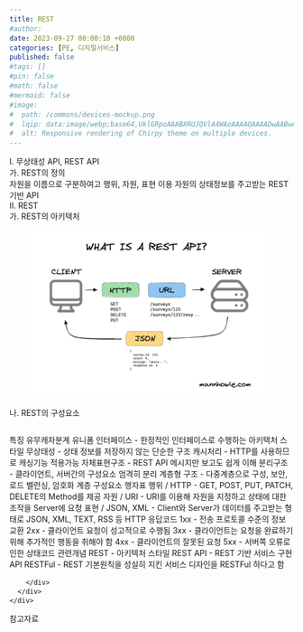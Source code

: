 ```yaml
---
title: REST
#author: 
date: 2023-09-27 00:00:10 +0800
categories: [PE, 디지털서비스]
published: false
#tags: []
#pin: false
#math: false
#mermaid: false
#image:
#  path: /commons/devices-mockup.png
#  lqip: data:image/webp;base64,UklGRpoAAABXRUJQVlA4WAoAAAAQAAAADwAABwAAQUxQSDIAAAARL0AmbZurmr57yyIiqE8oiG0bejIYEQTgqiDA9vqnsUSI6H+oAERp2HZ65qP/VIAWAFZQOCBCAAAA8AEAnQEqEAAIAAVAfCWkAALp8sF8rgRgAP7o9FDvMCkMde9PK7euH5M1m6VWoDXf2FkP3BqV0ZYbO6NA/VFIAAAA
#  alt: Responsive rendering of Chirpy theme on multiple devices.
---
```


<div class="post-wrap">
  <div class="para">
    <div class="para-title">
      I. 무상태성 API, REST API
    </div>
    <div class="para-cntnt">
      <div class="para">
        <div class="para-title">
          가. REST의 정의
        </div>
        <div class="para-cntnt">
            자원을 이름으로 구분하여고 행위, 자원, 표현 이용 자원의 상태정보를 주고받는 REST 기반 API
        </div>
      </div>
    </div>
  </div>
  
  <div class="para">
    <div class="para-title">
      II. REST
    </div>
    <div class="para-cntnt">
      <div class="para">
        <div class="para-title">
          가. REST의 아키텍처
        </div>
        <div class="para-cntnt">
          <figure class="post-figure">
            <img src="/assets/img/posts/REST.png" alt="REST">
<!--            <figcaption>Source: Unveiling the Metaverse: Exploring Emerging Trends, Multifaceted Perspectives, and Future Challenges</figcaption>-->
          </figure>
        </div>
      </div>
      <div class="para">
        <div class="para-title">
          나. REST의 구성요소
        </div>
        <div class="para-cntnt">
          <table class="post-table">
          </table>
          특징 유무캐자분계
  유니폼 인터페이스 - 한정적인 인터페이스로 수행하는 아키텍처 스타일
  무상태성 - 상태 정보를 저장하지 않는 단순한 구조
  캐시처리 - HTTP를 사용하므로 캐싱기능 적용가능 
  자체표현구조 - REST API 메시지만 보고도 쉽게 이해
  분리구조 - 클라이언트, 서버간의 구성요소 엄격히 분리
  계층형 구조 - 다중계층으로 구성, 보안, 로드 밸런싱, 암호화 계층
구성요소 행자표 
  행위 / HTTP - GET, POST, PUT, PATCH, DELETE의 Method를 제공
  자원 / URI - URI를 이용해 자원을 지정하고 상태에 대한 조작을 Server에 요청
  표현 / JSON, XML - Client와 Server가 데이터를 주고받는 형태로 JSON, XML, TEXT, RSS 등
HTTP 응답코드
  1xx - 전송 프로토콜 수준의 정보 교환
  2xx - 클라이언트 요청이 성고적으로 수행됨
  3xx - 클라이언트는 요청을 완료하기 위해 추가적인 행동을 취해야 함
  4xx - 클라이언트의 잘못된 요청
  5xx - 서버쪽 오류로 인한 상태코드
관련개념
  REST - 아키텍처 스타일
  REST API - REST 기반 서비스 구현 API
  RESTFul - REST 기본원칙을 성실히 지킨 서비스 디자인을 RESTFul 하다고 함

        </div>
      </div>
    </div>
  </div>

  <div class="refr-wrap">
    <div class="refr-title">
        참고자료
    </div>
    <ol class="refr-list">
    <!--    <li>(나현식, 최대선) <a target="_blank" href="https://scienceon.kisti.re.kr/commons/util/originalView.do?cn=JAKO202225948430499&oCn=JAKO202225948430499&dbt=JAKO&journal=NJOU00291864">메타버스 보안 위협 요소 및 대응 방안 검토</a></li>-->
    <!--    <li>(M. Uddin, S. Manickam, H. Ullah, M. Obaidat and A. Dandoush) <a target="_blank" href="https://ieeexplore.ieee.org/abstract/document/10138386">Unveiling the Metaverse: Exploring Emerging Trends, Multifaceted Perspectives, and Future Challenges</a></li>-->
    </ol>
  </div>
</div>
